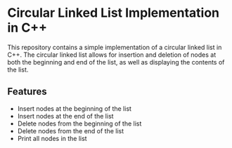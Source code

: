 # Circular Linked List Implementation in C++

This repository contains a simple implementation of a circular linked list in C++. The circular linked list allows for insertion and deletion of nodes at both the beginning and end of the list, as well as displaying the contents of the list.

## Features

- Insert nodes at the beginning of the list
- Insert nodes at the end of the list
- Delete nodes from the beginning of the list
- Delete nodes from the end of the list
- Print all nodes in the list
